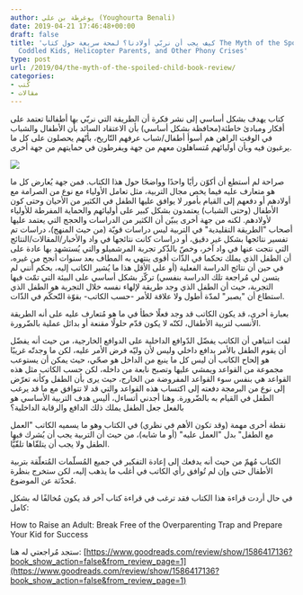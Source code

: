 ```yaml
---
author: يوغرطة بن علي (Youghourta Benali)
date: 2019-04-21 17:46:48+00:00
draft: false
title: 'كيف يجب أن نربّي أولادنا؟ لمحة سريعة حول كتاب The Myth of the Spoiled Child:
  Coddled Kids, Helicopter Parents, and Other Phony Crises'
type: post
url: /2019/04/the-myth-of-the-spoiled-child-book-review/
categories:
- كُتب
- مقالات
---
```


كتاب يهدف بشكل أساسي إلى نشر فكرة أن الطريقة التي نربّي بها أطفالنا تعتمد على أفكار ومبادئ خاطئة(محافظة بشكل أساسي) بأن الاعتقاد السائد بأن الأطفال والشباب في الوقت الراهن هم أسوأ أطفال/شباب عرفهم التّاريخ، بأنّهم يحصلون على كل ما يرغبون فيه وبأن أوليائهم مُتساهلون معهم من جهة ويفرطون في حمايتهم من جهة أخرى.




[![](https://www.it-scoop.com/wp-content/uploads/2019/04/The-Myth-of-the-Spoiled-Child.jpg)
](https://www.it-scoop.com/2019/04/the-myth-of-the-spoiled-child-book-review/the-myth-of-the-spoiled-child/)




صراحة لم أستطع أن أكوّن رأيًا واحدًا وواضحًا حول هذا الكتاب. فمن جهة يُعارض كل ما هو متعارف عليه فيما يخص مجال التربية، مثل تعامل الأولياء مع نوع من الصرامة مع أولادهم أو دفعهم إلى القيام بأمور لا يوافق عليها الطفل في الكثير من الأحيان وحتى كون الأطفال (وحتى الشباب) يعتمدون بشكل كبير على أوليائهم والحماية المفرطة للأولياء لأولادهم. لكنه من جهة أخرى يبيّن أن الكثير من الدراسات والحجج التي يعتمد عليها أصحاب "الطريقة التقليدية" في التربية ليس دراسات قويّة (من حيث المنهج)، دراسات تم تفسير نتائجها بشكل غير دقيق، أو دراسات كانت نتائجها في واد والأخبار/المقالات/النتائج التي نتجت عنها في واد آخر، وخصّ بالذّكر تجربة المرشميلو والتي يُستشهد بها عادة على أن الطفل الذي يملك تحكما في الذّات أقوى ينتهي به المطاف بعد سنوات أنجح من غيره، في حين أن نتائج الدراسة الفعلية (أو على الأقل هذا ما يُشير الكاتب إليه، بحكم أنني لم يتسن لي مُراجعة تلك الدراسة بنفسي) تركّز بشكل أساسي على البيئة التي تمّت فيها التجربة، حيث أن الطفل الذي وجد طريقة لإلهاء نفسه خلال التجربة هو الطفل الذي استطاع أن "يصبر" لمدّة أطول ولا علاقة للأمر -حسب الكاتب- بقوّة التّحكّم في الذّات.




بعبارة أخرى، قد يكون الكاتب قد وجد فعلًا خطأ في ما هو مُتعارف عليه على أنه الطريقة الأنسب لتربية الأطفال، لكنّه لا يكون قدّم حلولًا مقنعة أو بدائل عملية بالضّرورة.




لفت انتباهي أن الكاتب يفضّل الدّوافع الداخلية على الدوافع الخارجية، من حيث أنه يفضّل أن يقوم الطفل بالأمر بدافع داخلي وليس لأن وليّه فرض الأمر عليه، لكن ما وجدتّه غريبًا هو إلحاح الكاتب أن ليس كل ما ينبع من الداخل هو صحّي، حيث يمكن أن يستوعب مجموعة من القواعد ويمشي عليها وتصبح نابعة من داخله، لكن حسب الكاتب مثل هذه القواعد هي بنفس سوء القواعد المفروضة من الخارج، حيث يرى بأن الطفل وكأنه تعرّض إلى نوع من البرمجة دفعته إلى اكتساب هذه القواعد والتي قد لا تتوافق مع ما قد يرغب الطفل في القيام به بالضّرورة. وهنا أجدني أتساءل، أليس هدف التربية الأساسي هو بالفعل جعل الطفل يملك ذلك الدافع والرقابة الداخلية؟




نقطة أخرى مهمة (وقد تكون الأهم في نظري) في الكتاب وهو ما يسميه الكاتب "العمل مع الطفل" بدل "العمل عليه" (أو ما شابه)، من حيث أن التربية يجب أن يُشرك فيها الطفل ولا يجب أن يتلقّاها تلقّيًّا.




الكتاب مُهمّ من حيث أنه يدفعك إلى إعادة التفكير في جميع المُسلّمات المُتعلّقة بتربية الأطفال حتى وإن لم تُوافق رأي الكاتب في أغلب ما يذهب إليه، لكن ستخرج بنظرة مُحدّثة عن الموضوع.




في حال أردت قراءة هذا الكتاب فقد ترغب في قراءة كتاب آخر قد يكون مُخالفًا له بشكل كامل:




How to Raise an Adult: Break Free of the Overparenting Trap and Prepare Your Kid for Success




ستجد مُراجعتي له هنا: [https://www.goodreads.com/review/show/1586417136?book_show_action=false&from_review_page=1](https://www.goodreads.com/review/show/1586417136?book_show_action=false&from_review_page=1)
